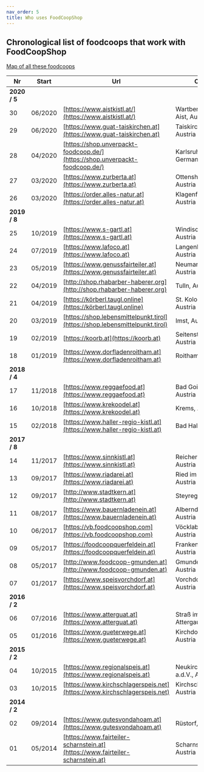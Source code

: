 ```yaml
---
nav_order: 5
title: Who uses FoodCoopShop
---
```

## Chronological list of foodcoops that work with FoodCoopShop

[Map of all these foodcoops](https://umap.openstreetmap.fr/de/map/verbreitung-foodcoopshop_211165)

| Nr | Start   | Url | City |
| -- | ------- | --- | ---- |
| **2020 / 5**|
| 30 | 06/2020 | [https://www.aistkistl.at/](https://www.aistkistl.at/) | Wartberg ob der Aist, Austria|
| 29 | 06/2020 | [https://www.guat-taiskirchen.at](https://www.guat-taiskirchen.at) | Taiskirchen, Austria|
| 28 | 04/2020 | [https://shop.unverpackt-foodcoop.de/](https://shop.unverpackt-foodcoop.de/) | Karlsruhe, Germany|
| 27 | 03/2020 | [https://www.zurberta.at](https://www.zurberta.at) | Ottensheim, Austria|
| 26 | 03/2020 | [https://order.alles-natur.at](https://order.alles-natur.at) | Klagenfurt, Austria|
| **2019 / 8**|
| 25 | 10/2019 | [https://www.s-gartl.at](https://www.s-gartl.at) | Windischgarsten, Austria|
| 24 | 07/2019 | [https://www.lafoco.at](https://www.lafoco.at) | Langenlois, Austria|
| 23 | 05/2019 | [https://www.genussfairteiler.at](https://www.genussfairteiler.at) | Neumarkt i.M., Austria|
| 22 | 04/2019 | [http://shop.rhabarber-haberer.org](http://shop.rhabarber-haberer.org) | Tulln, Austria|
| 21 | 04/2019 | [https://körberl.taugl.online](https://körberl.taugl.online) | St. Koloman, Austria|
| 20 | 03/2019 | [https://shop.lebensmittelpunkt.tirol](https://shop.lebensmittelpunkt.tirol) | Imst, Austria|
| 19 | 02/2019 | [https://koorb.at](https://koorb.at) | Seitenstetten, Austria|
| 18 | 01/2019 | [https://www.dorfladenroitham.at](https://www.dorfladenroitham.at) | Roitham, Austria|
| **2018 / 4** |
| 17 | 11/2018 | [https://www.reggaefood.at](https://www.reggaefood.at) | Bad Goisern, Austria|
| 16 | 10/2018 | [https://www.krekoodel.at](https://www.krekoodel.at) | Krems, Austria|
| 15 | 02/2018 | [https://www.haller-regio-kistl.at](https://www.haller-regio-kistl.at) | Bad Hall, Austria|
| **2017 / 8** |
| 14 | 11/2017 | [https://www.sinnkistl.at](https://www.sinnkistl.at) | Reichersberg, Austria|
| 13 | 09/2017 | [https://www.riadarei.at](https://www.riadarei.at) | Ried im Innkreis, Austria |
| 12 | 09/2017 | [http://www.stadtkern.at](http://www.stadtkern.at) | Steyregg, Austria |
| 11 | 08/2017 | [https://www.bauernladenein.at](https://www.bauernladenein.at) | Alberndorf, Austria |
| 10 | 06/2017 | [https://vb.foodcoopshop.com](https://vb.foodcoopshop.com) | Vöcklabruck, Austria |
| 09 | 05/2017 | [https://foodcoopquerfeldein.at](https://foodcoopquerfeldein.at) | Frankenmarkt, Austria |
| 08 | 05/2017 | [http://www.foodcoop-gmunden.at](http://www.foodcoop-gmunden.at) | Gmunden, Austria |
| 07 | 01/2017 | [https://www.speisvorchdorf.at](https://www.speisvorchdorf.at) | Vorchdorf, Austria |
| **2016 / 2** |
| 06 | 07/2016 | [https://www.atterguat.at](https://www.atterguat.at) | Straß im Attergau, Austria |
| 05 | 01/2016 | [https://www.gueterwege.at](https://www.gueterwege.at) | Kirchdorf a.d.K., Austria |
| **2015 / 2** |
| 04 | 10/2015 | [https://www.regionalspeis.at](https://www.regionalspeis.at) | Neukirchen a.d.V., Austria |
| 03 | 10/2015 | [https://www.kirchschlagerspeis.net](https://www.kirchschlagerspeis.net) | Kirchschlag, Austria |
| **2014 / 2** |
| 02 | 09/2014 | [https://www.gutesvondahoam.at](https://www.gutesvondahoam.at) | Rüstorf, Austria |
| 01 | 05/2014 | [https://www.fairteiler-scharnstein.at](https://www.fairteiler-scharnstein.at) | Scharnstein, Austria |
